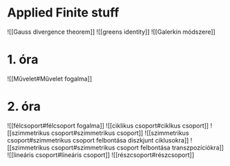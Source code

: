 # Applied Finite stuff
![[Gauss divergence theorem]]
![[greens identity]]
![[Galerkin módszere]]
# 1. óra
![[Művelet#Művelet fogalma]]
# 2. óra
![[félcsoport#félcsoport fogalma]]
![[ciklikus csoport#ciklkus csoport]]
![[szimmetrikus csoport#szimmetrikus csoport]]
![[szimmetrikus csoport#szimmetrikus csoport felbontása diszkjunt ciklusokra]]
![[szimmetrikus csoport#szimmetrikus csoport felbontása transzpozíciókra]]
![[lineáris csoport#lineáris csoport]]
![[részcsoport#részcsoport]]